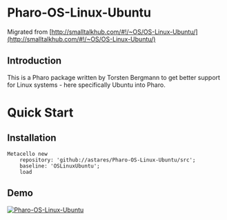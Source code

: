 # Pharo-OS-Linux-Ubuntu

Migrated from [http://smalltalkhub.com/#!/~OS/OS-Linux-Ubuntu/](http://smalltalkhub.com/#!/~OS/OS-Linux-Ubuntu/)

## Introduction
This is a Pharo package written by Torsten Bergmann to get better support for Linux systems - here specifically Ubuntu into Pharo.

# Quick Start
## Installation

```Smalltalk
Metacello new 
	repository: 'github://astares/Pharo-OS-Linux-Ubuntu/src';
	baseline: 'OSLinuxUbuntu';
	load
```

## Demo
[![Pharo-OS-Linux-Ubuntu](https://img.youtube.com/vi/1X42GFbW4hg/0.jpg)](https://www.youtube.com/watch?v=1X42GFbW4hg)
